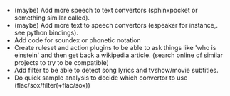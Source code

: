 - (maybe) Add more speech to text convertors (sphinxpocket or something similar called).
- (maybe) Add more text to speech convertors (espeaker for instance,. see python bindings).
- Add code for soundex or phonetic notation
- Create ruleset and action plugins to be able to ask things like 'who is einstein' and then get back a wikipedia article.
  (search online of similar projects to try to be compatible)
- Add filter to be able to detect song lyrics and tvshow/movie subtitles. 
- Do quick sample analysis to decide which convertor to use (flac/sox/filter(+flac/sox))
